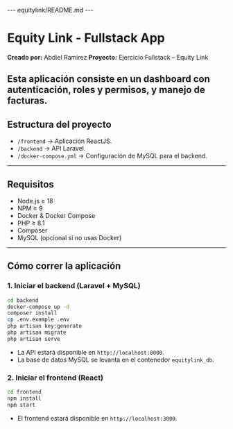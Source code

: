 \--- equitylink/README.md ---

# Equity Link - Fullstack App

**Creado por:** Abdiel Ramirez
**Proyecto:** Ejercicio Fullstack – Equity Link

## Esta aplicación consiste en un dashboard con **autenticación**, **roles y permisos**, y manejo de **facturas**.

## Estructura del proyecto

- `/frontend` → Aplicación ReactJS.
- `/backend` → API Laravel.
- `/docker-compose.yml` → Configuración de MySQL para el backend.

---

## Requisitos

- Node.js ≥ 18
- NPM ≥ 9
- Docker & Docker Compose
- PHP ≥ 8.1
- Composer
- MySQL (opcional si no usas Docker)

---

## Cómo correr la aplicación

### 1. Iniciar el backend (Laravel + MySQL)

```bash
cd backend
docker-compose up -d
composer install
cp .env.example .env
php artisan key:generate
php artisan migrate
php artisan serve
```

- La API estará disponible en `http://localhost:8000`.
- La base de datos MySQL se levanta en el contenedor `equitylink_db`.

### 2. Iniciar el frontend (React)

```bash
cd frontend
npm install
npm start
```

- El frontend estará disponible en `http://localhost:3000`.
